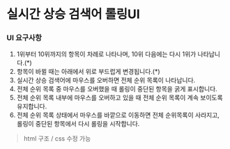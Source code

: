 실시간 상승 검색어 롤링UI
=====

### UI 요구사항

1. 1위부터 10위까지의 항목이 차례로 나타나며, 10위 다음에는 다시 1위가 나타납니다.(*)
2. 항목이 바뀔 때는 아래에서 위로 부드럽게 변경됩니다.(*)
3. 실시간 상승 검색어에 마우스를 오버하면 전체 순위 목록이 나타납니다.
4. 전체 순위 목록 중 마우스를 오버했을 때 롤링이 중단된 항목을 굵게 표시합니다.
5. 전체 순위 목록 내부에 마우스를 오버하고 있을 때 전체 순위 목록이 계속 보이도록 유지합니다.
6. 전체 순위 목록 상태에서 마우스를 바깥으로 이동하면 전체 순위목록이 사라지고, 롤링이 중단된 항목에서 다시 롤링을 시작합니다.

> html 구조 / css 수정 가능